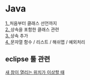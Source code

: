 # Java
[1. ](0630.md) 처음부터 클래스 선언까지  
[2. ](0703.md) 상속을 포함한 클래스 관련  
[3. ](0704.md) 상속 추가  
[4. ](0704_1.md) 문자열 함수 / 리스트 / 해쉬맵 / 예외처리

## eclipse 툴 관련
[새 창이 열리는 위치가 이상할 때](https://lovelyunsh.tistory.com/42)

